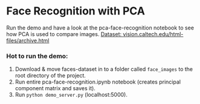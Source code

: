 # Face Recognition with PCA
Run the demo and have a look at the pca-face-recognition notebook to see how PCA is used to compare images.
[Dataset: vision.caltech.edu/html-files/archive.html](http://www.vision.caltech.edu/html-files/archive.html)

### Hot to run the demo:
1. Download & move faces-dataset in to a folder called `face_images` to the root directory of the project.
2. Run entire pca-face-recognition.ipynb notebook (creates principal component matrix and saves it).
3. Run `python demo_server.py` (localhost:5000).
